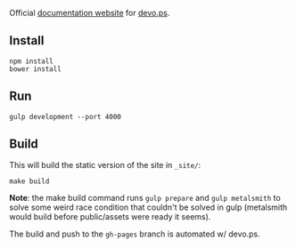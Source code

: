 Official [documentation website](http://devo.ps) for [devo.ps](http://devo.ps).

## Install

    npm install
    bower install

## Run

    gulp development --port 4000

## Build

This will build the static version of the site in `_site/`:

    make build

**Note**: the make build command runs `gulp prepare` and `gulp metalsmith` to solve some weird race condition that couldn't be solved in gulp (metalsmith would build before public/assets were ready it seems).

The build and push to the `gh-pages` branch is automated w/ devo.ps.
